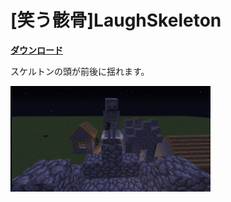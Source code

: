 # [笑う骸骨]LaughSkeleton

[**ダウンロード**](https://github.com/eyeq/mod-1.11.2-LaughSkeleton/releases/download/1.0/1.11.2-LaughSkeleton-1.0.jar)

スケルトンの頭が前後に揺れます。  

<img src="https://github.com/eyeq/mod-1.11.2-LaughSkeleton/blob/master/screenshots/%E3%82%B9%E3%82%B1%E3%83%AB%E3%83%88%E3%83%B3.gif" width="320px">  
